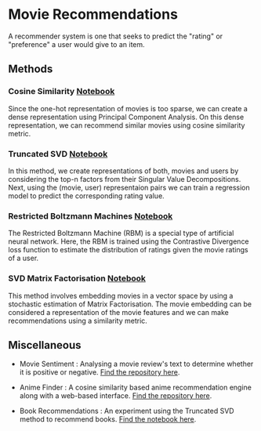 # Movie Recommendations
A recommender system is one that seeks to predict the "rating" or "preference" a user would give to an item. 

## Methods

### Cosine Similarity [Notebook](./notebooks/Recommending%20movies%20using%20Cosine%20similarity.ipynb)

Since the one-hot representation of movies is too sparse, we can create a dense representation using Principal Component Analysis. On this dense representation, we can recommend similar movies using cosine similarity metric.

### Truncated SVD [Notebook](./notebooks/Recommending%20movies%20using%20Truncated%20SVD.ipynb)

In this method, we create representations of both, movies and users by considering the top-n factors from their Singular Value Decompositions. Next, using the (movie, user) representaion pairs we can train a regression model to predict the corresponding rating value.

### Restricted Boltzmann Machines [Notebook](./notebooks/Recommending%20movies%20using%20Restricted%20Boltzmann%20Machines.ipynb)

The Restricted Boltzmann Machine (RBM) is a special type of artificial neural network. Here, the RBM is trained using the  Contrastive Divergence loss function to estimate the distribution of ratings given the movie ratings of a user.

### SVD Matrix Factorisation [Notebook](./notebooks/Recommending%20movies%20using%20SVD%20Matrix%20Factorisation.ipynb)

This method involves embedding movies in a vector space by using a stochastic estimation of Matrix Factorisation. The movie embedding can be considered a representation of the movie features and we can make recommendations using a similarity metric.

## Miscellaneous

- Movie Sentiment : Analysing a movie review's text to determine whether it is positive or negative. [Find the repository here](https://github.com/saurabhmathur96/movie-sentiment).

- Anime Finder : A cosine similarity based anime recommendation engine along with a web-based interface. [Find the repository here](https://github.com/saurabhmathur96/Anime-Finder).

- Book Recommendations : An experiment using the Truncated SVD method to recommend books. [Find the notebook  here](http://nbviewer.jupyter.org/github/saurabhmathur96/jupyter-notebooks/blob/master/Book%20Recommendation.ipynb).
